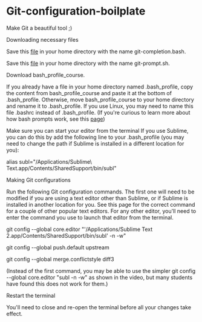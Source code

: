 # Git-configuration-boilplate
Make Git a beautiful tool ;)

Downloading necessary files

Save this [file](https://raw.githubusercontent.com/git/git/master/contrib/completion/git-completion.bash) in your home directory with the name git-completion.bash.

Save this [file](https://raw.githubusercontent.com/git/git/master/contrib/completion/git-prompt.sh) in your home directory with the name git-prompt.sh.

Download bash_profile_course.

If you already have a file in your home directory named .bash_profile, copy the content from bash_profile_course and paste it at the bottom of .bash_profile. Otherwise, move bash_profile_course to your home directory and rename it to .bash_profile. If you use Linux, you may need to name this file .bashrc instead of .bash_profile. (If you're curious to learn more about how bash prompts work, see this [page](https://www.cyberciti.biz/tips/howto-linux-unix-bash-shell-setup-prompt.html))

Make sure you can start your editor from the terminal
If you use Sublime, you can do this by add the following line to your .bash_profile (you may need to change the path if Sublime is installed in a different location for you):

alias subl="/Applications/Sublime\ Text.app/Contents/SharedSupport/bin/subl"

Making Git configurations

Run the following Git configuration commands. The first one will need to be modified if you are using a text editor other than Sublime, or if Sublime is installed in another location for you. See this page for the correct command for a couple of other popular text editors. For any other editor, you'll need to enter the command you use to launch that editor from the terminal.

git config --global core.editor "'/Applications/Sublime Text 2.app/Contents/SharedSupport/bin/subl' -n -w"

git config --global push.default upstream

git config --global merge.conflictstyle diff3

(Instead of the first command, you may be able to use the simpler git config --global core.editor "subl -n -w" as shown in the video, but many students have found this does not work for them.)

Restart the terminal

You'll need to close and re-open the terminal before all your changes take effect.

